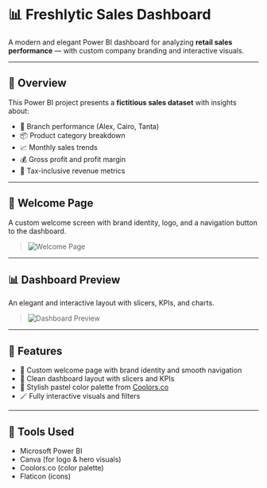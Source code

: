 # 📊 Freshlytic Sales Dashboard

A modern and elegant Power BI dashboard for analyzing **retail sales performance** — with custom company branding and interactive visuals.

---

## 🧠 Overview

This Power BI project presents a **fictitious sales dataset** with insights about:

- 📍 Branch performance (Alex, Cairo, Tanta)
- 📦 Product category breakdown
- 📈 Monthly sales trends
- 💰 Gross profit and profit margin
- 🧾 Tax-inclusive revenue metrics

---

## 🎨 Welcome Page

A custom welcome screen with brand identity, logo, and a navigation button to the dashboard.

> ![Welcome Page]([assets/welcome_page.png](https://github.com/AbdalrahmanElshafei/powerbi_projects/blob/main/Freshlytic/Freshlytic%20Sales%20Analytics%20Dashboard%20Visualizing%20Key%20Sales%20Metrics%20and%20Business%20Insights%20July%202025%20By%20Salim%20Elshafei%20Data%20Analyst%20%20Power%20BI%20Enthusiast.png))

---

## 📊 Dashboard Preview

An elegant and interactive layout with slicers, KPIs, and charts.

> ![Dashboard Preview](assets/dashboard_preview.png)

---

## 🧩 Features

- 🎨 Custom welcome page with brand identity and smooth navigation  
- 🧭 Clean dashboard layout with slicers and KPIs  
- 🌈 Stylish pastel color palette from [Coolors.co](https://coolors.co/f3e0ec-ead5e6-f2befc-ca9ce1-685f74)  
- 🪄 Fully interactive visuals and filters  

---

## 🚀 Tools Used

- Microsoft Power BI  
- Canva (for logo & hero visuals)  
- Coolors.co (color palette)  
- Flaticon (icons)
